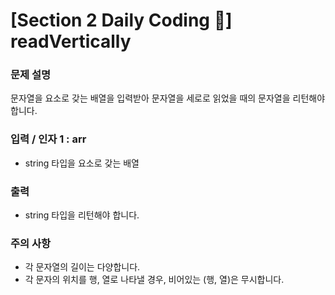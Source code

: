 # [Section 2 Daily Coding 🌟] readVertically

### 문제 설명

<p>문자열을 요소로 갖는 배열을 입력받아 문자열을 세로로 읽었을 때의 문자열을 리턴해야 합니다.</p>

### 입력 / 인자 1 : arr

 <ul>
    <li>string 타입을 요소로 갖는 배열</li>
 </ul>

### 출력

 <ul>
    <li>string 타입을 리턴해야 합니다.</li>
 </ul>

### 주의 사항

 <ul>
    <li>각 문자열의 길이는 다양합니다.</li>
    <li>각 문자의 위치를 행, 열로 나타낼 경우, 비어있는 (행, 열)은 무시합니다.</li>
 </ul>
